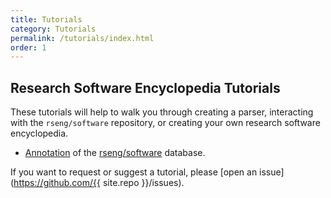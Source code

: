 ```yaml
---
title: Tutorials
category: Tutorials
permalink: /tutorials/index.html
order: 1
---
```


## Research Software Encyclopedia Tutorials

These tutorials will help to walk you through creating a parser, interacting
with the `rseng/software` repository, or creating your own research software
encyclopedia.

 - [Annotation](annotation/) of the [rseng/software](https://github.com/rseng/software) database.

If you want to request or suggest a tutorial, please [open an issue](https://github.com/{{ site.repo }}/issues).
